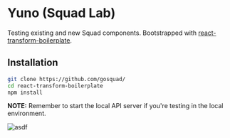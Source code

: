 # Yuno (Squad Lab)

Testing existing and new Squad components.
Bootstrapped with [react-transform-boilerplate](https://github.com/gaearon/react-transform-boilerplate).

## Installation

```bash
git clone https://github.com/gosquad/
cd react-transform-boilerplate
npm install
```

**NOTE:** Remember to start the local API server if you're testing
in the local environment.

![asdf](http://i.imgur.com/ZLkp8Ii.jpg)
